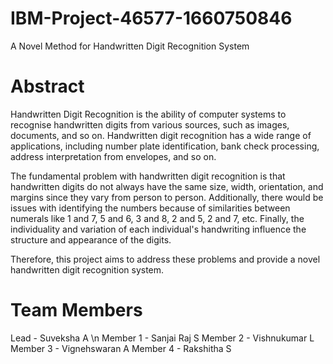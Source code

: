 # IBM-Project-46577-1660750846
A Novel Method for Handwritten Digit Recognition System

# Abstract
Handwritten Digit Recognition is the ability of computer systems to recognise handwritten digits from various sources, such as images, documents, and so on. Handwritten digit recognition has a wide range of applications, including number plate identification, bank check processing, address interpretation from envelopes, and so on.

The fundamental problem with handwritten digit recognition is that handwritten digits do not always have the same size, width, orientation, and margins since they vary from person to person. Additionally, there would be issues with identifying the numbers because of similarities between numerals like 1 and 7, 5 and 6, 3 and 8, 2 and 5, 2 and 7, etc. Finally, the individuality and variation of each individual's handwriting influence the structure and appearance of the digits.

Therefore, this project aims to address these problems and provide a novel handwritten digit recognition system.

# Team Members
Lead - Suveksha A \n
Member 1 - Sanjai Raj S
Member 2 - Vishnukumar L
Member 3 - Vignehswaran A
Member 4 - Rakshitha S
